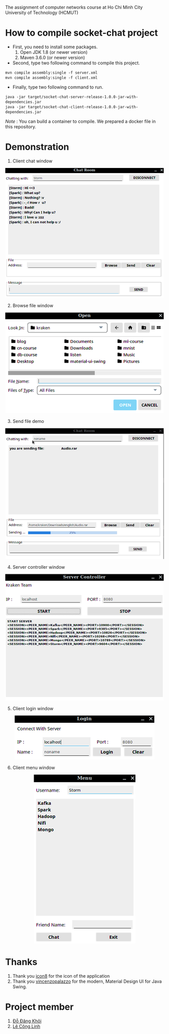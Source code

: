 The assignment of computer networks course at Ho Chi Minh City University of Technology (HCMUT)

# How to compile socket-chat project

- First, you need to install some packages.
   1. Open JDK 1.8 (or newer version)
   2. Maven 3.6.0 (or newer version)
- Second, type two following command to compile this project.
```
mvn compile assembly:single -f server.xml
mvn compile assembly:single -f client.xml
```
- Finally, type two following command to run.
```
java -jar target/socket-chat-server-release-1.0.0-jar-with-dependencies.jar
java -jar target/socket-chat-client-release-1.0.0-jar-with-dependencies.jar
```

*Note* : You can build a container to compile. We prepared a docker file in this repository.

# Demonstration

1. Client chat window

<p align="center">
  <img src="./demo/chat_window.png">
</p>

2. Browse file window

<p align="center">
  <img src="./demo/file_window.png">
</p>

3. Send file demo

<p align="center">
  <img src="./demo/send_file_demo.gif">
</p>

4. Server controller window

<p align="center">
  <img src="./demo/server_window.png">
</p>

5. Client login window

<p align="center">
  <img src="./demo/login_window.png">
</p>

6. Client menu window

<p align="center">
  <img src="./demo/menu_window.png">
</p>

# Thanks

1. Thank you [icon8](https://icons8.com) for the icon of the application
2. Thank you  [vincenzopalazzo](https://github.com/vincenzopalazzo/material-ui-swing) for the modern, Material Design UI for Java Swing.

# Project member
1. [Đỗ Đăng Khôi](https://github.com/UrekMazinoTOG)
2. [Lê Công Linh](https://github.com/conglinhcse)
